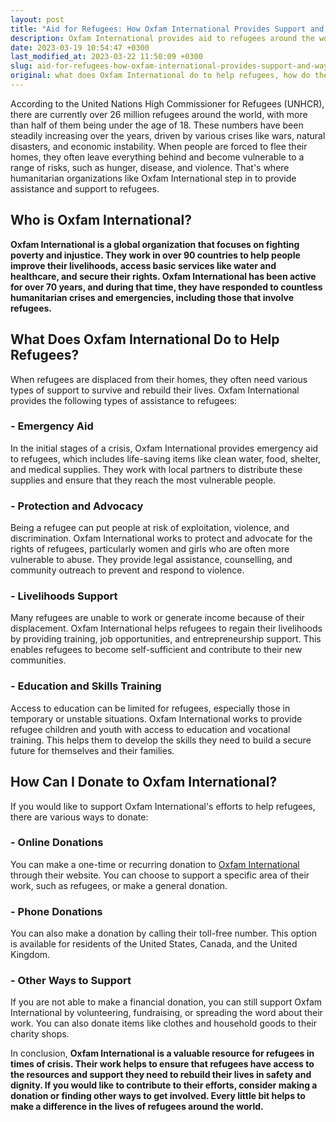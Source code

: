 ```yaml
---
layout: post
title: "Aid for Refugees: How Oxfam International Provides Support and Ways to Donate"
description: Oxfam International provides aid to refugees around the world by providing clean water, sanitation, food, and shelter. They work with local organizations to ensure that refugees have access to the basic necessities of life. You can donate directly to Oxfam's refugee relief efforts through their website, and your contribution will make a meaningful difference in the lives of those affected by conflict and displacement.
date: 2023-03-19 10:54:47 +0300
last_modified_at: 2023-03-22 11:50:09 +0300
slug: aid-for-refugees-how-oxfam-international-provides-support-and-ways-to-donate
original: what does Oxfam International do to help refugees, how do they do it, how can i donate?
---
```

According to the United Nations High Commissioner for Refugees (UNHCR), there are currently over 26 million refugees around the world, with more than half of them being under the age of 18. These numbers have been steadily increasing over the years, driven by various crises like wars, natural disasters, and economic instability. When people are forced to flee their homes, they often leave everything behind and become vulnerable to a range of risks, such as hunger, disease, and violence. That's where humanitarian organizations like Oxfam International step in to provide assistance and support to refugees.

## Who is Oxfam International?

**Oxfam International is a global organization that focuses on fighting poverty and injustice. They work in over 90 countries to help people improve their livelihoods, access basic services like water and healthcare, and secure their rights. Oxfam International has been active for over 70 years, and during that time, they have responded to countless humanitarian crises and emergencies, including those that involve refugees.**

## What Does Oxfam International Do to Help Refugees?

When refugees are displaced from their homes, they often need various types of support to survive and rebuild their lives. Oxfam International provides the following types of assistance to refugees:

### \- Emergency Aid

In the initial stages of a crisis, Oxfam International provides emergency aid to refugees, which includes life-saving items like clean water, food, shelter, and medical supplies. They work with local partners to distribute these supplies and ensure that they reach the most vulnerable people.

### \- Protection and Advocacy

Being a refugee can put people at risk of exploitation, violence, and discrimination. Oxfam International works to protect and advocate for the rights of refugees, particularly women and girls who are often more vulnerable to abuse. They provide legal assistance, counselling, and community outreach to prevent and respond to violence.

### \- Livelihoods Support

Many refugees are unable to work or generate income because of their displacement. Oxfam International helps refugees to regain their livelihoods by providing training, job opportunities, and entrepreneurship support. This enables refugees to become self-sufficient and contribute to their new communities.

### \- Education and Skills Training

Access to education can be limited for refugees, especially those in temporary or unstable situations. Oxfam International works to provide refugee children and youth with access to education and vocational training. This helps them to develop the skills they need to build a secure future for themselves and their families.

## How Can I Donate to Oxfam International?

If you would like to support Oxfam International's efforts to help refugees, there are various ways to donate:

### \- Online Donations

You can make a one-time or recurring donation to [Oxfam International](https://www.oxfam.org/en) through their website. You can choose to support a specific area of their work, such as refugees, or make a general donation.

### \- Phone Donations

You can also make a donation by calling their toll-free number. This option is available for residents of the United States, Canada, and the United Kingdom.

### \- Other Ways to Support

If you are not able to make a financial donation, you can still support Oxfam International by volunteering, fundraising, or spreading the word about their work. You can also donate items like clothes and household goods to their charity shops.

In conclusion, **Oxfam International is a valuable resource for refugees in times of crisis. Their work helps to ensure that refugees have access to the resources and support they need to rebuild their lives in safety and dignity. If you would like to contribute to their efforts, consider making a donation or finding other ways to get involved. Every little bit helps to make a difference in the lives of refugees around the world.**